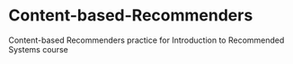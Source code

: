 # Content-based-Recommenders
Content-based Recommenders practice for Introduction to Recommended Systems course
